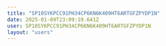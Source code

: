 ```yaml
---
title: "SP10SYKPCC91PH34CP6KN6K409HT6ARTGFZPYDP1N"
date: 2025-01-09T23:09:19.641Z
user: SP10SYKPCC91PH34CP6KN6K409HT6ARTGFZPYDP1N
layout: "users"
---
```

    